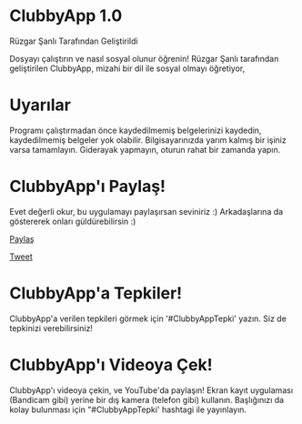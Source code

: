 # ClubbyApp 1.0
Rüzgar Şanlı Tarafından Geliştirildi

Dosyayı çalıştırın ve nasıl sosyal olunur öğrenin!
Rüzgar Şanlı tarafından geliştirilen ClubbyApp, mizahi bir dil ile sosyal olmayı öğretiyor,

# Uyarılar
Programı çalıştırmadan önce kaydedilmemiş belgelerinizi kaydedin, kaydedilmemiş belgeler yok olabilir.
Bilgisayarınızda yarım kalmış bir işiniz varsa tamamlayın.
Giderayak yapmayın, oturun rahat bir zamanda yapın.

# ClubbyApp'ı Paylaş!
Evet değerli okur, bu uygulamayı paylaşırsan seviniriz :) Arkadaşlarına da göstererek onları güldürebilirsin :)
<div class="fb-share-button" data-href="https://ruzgarsanli.github.io/clubbyapp" data-layout="button" data-size="large" data-mobile-iframe="true"><a target="_blank" href="https://www.facebook.com/sharer/sharer.php?u=https%3A%2F%2Fruzgarsanli.github.io%2Fclubbyapp&amp;src=sdkpreparse" class="fb-xfbml-parse-ignore">Paylaş</a></div>


<a class="twitter-share-button"
  href="https://twitter.com/intent/tweet?text=%c3%87ok%20g%c3%bczel%20bir%20uygulama%20buldum%21%20ClubbyApp%20size%20mizahi%20yoldan%20k%c4%b1saca%20sosyalle%c5%9fmeyi%20anlat%c4%b1yor%21%20%c3%87ok%20feci%20trolleneceksiniz%21%20Siz%20de%20hemen%20bu%20k%c3%bc%c3%a7%c3%bck%20dosyay%c4%b1%20Windows%20bilgisayar%c4%b1n%c4%b1za%20indirip%20kurmadan%20%c3%a7al%c4%b1%c5%9ft%c4%b1r%c4%b1n%2c%20be%c4%9fenip%20payla%c5%9f%c4%b1n.%0a%23ClubbyApp%20bit.ly%2fClubbyApp via ClubbyApp"
  data-size="large">
Tweet</a>

# ClubbyApp'a Tepkiler!
ClubbyApp'a verilen tepkileri görmek için '#ClubbyAppTepki' yazın.
Siz de tepkinizi verebilirsiniz!

# ClubbyApp'ı Videoya Çek!
ClubbyApp'ı videoya çekin, ve YouTube'da paylaşın!
Ekran kayıt uygulaması (Bandicam gibi) yerine bir dış kamera (telefon gibi) kullanın.
Başlığınızı da kolay bulunması için "#ClubbyAppTepki' hashtagi ile yayınlayın.

